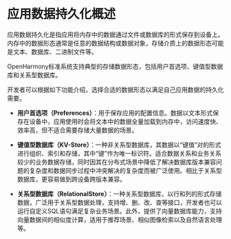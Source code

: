 # 应用数据持久化概述
<!--Kit: ArkData-->
<!--Subsystem: DistributedDataManager-->
<!--Owner: @baijidong; @yanhuii; @cuile44-->
<!--Designer: @houpengtao1; @widecode; @htt1997-->
<!--Tester: @yippo; @logic42-->
<!--Adviser: @ge-yafang-->


应用数据持久化是指应用将内存中的数据通过文件或数据库的形式保存到设备上。内存中的数据形态通常是任意的数据结构或数据对象，存储介质上的数据形态可能是文本、数据库、二进制文件等。


OpenHarmony标准系统支持典型的存储数据形态，包括用户首选项、键值型数据库和关系型数据库。


开发者可以根据如下功能介绍，选择合适的数据形态以满足自己应用数据的持久化需要。


- **用户首选项（Preferences）**：用于保存应用的配置信息。数据以文本形式保存在设备中，应用使用时会将文本中的数据全量加载到内存中，访问速度快、效率高，但不适合需要存储大量数据的场景。

- **键值型数据库（KV-Store）**：一种非关系型数据库，其数据以“键值”对的形式进行组织、索引和存储，其中“键”作为唯一标识符。适合数据关系和业务关系较少的业务数据存储，同时因其在分布式场景中降低了解决数据库版本兼容问题的复杂度和数据同步过程中冲突解决的复杂度而被广泛使用。相比于关系型数据库，更容易做到跨设备跨版本兼容。

- **关系型数据库（RelationalStore）**：一种关系型数据库，以行和列的形式存储数据，广泛用于关系型数据处理，支持增、删、改、查等接口，开发者也可以运行自定义SQL语句满足复杂业务场景。此外，提供了向量数据库能力，支持向量数据间的相似度计算，适用于推荐场景、相似图像检索以及自然语言处理等。
